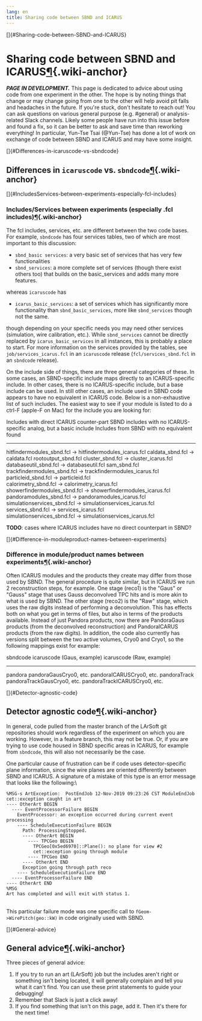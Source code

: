 ```yaml
---
lang: en
title: Sharing code between SBND and ICARUS
---
```


[]{#Sharing-code-between-SBND-and-ICARUS}

Sharing code between SBND and ICARUS[¶](#Sharing-code-between-SBND-and-ICARUS){.wiki-anchor}
============================================================================================

***PAGE IN DEVELOPMENT.*** This page is dedicated to advice about using
code from one experiment in the other. The hope is by noting things that
change or may change going from one to the other will help avoid pit
falls and headaches in the future. If you\'re stuck, don\'t hesitate to
reach out! You can ask questions on various general purpose (e.g.
\#general) or analysis-related Slack channels. Likely some people have
run into this issue before and found a fix, so it can be better to ask
and save time than reworking everything! In particular, Yun-Tse Tsai
(\@Yun-Tse) has done a lot of work on exchange of code between SBND and
ICARUS and may have some insight.

[]{#Differences-in-icaruscode-vs-sbndcode}

Differences in `icaruscode` vs. `sbndcode`[¶](#Differences-in-icaruscode-vs-sbndcode){.wiki-anchor}
---------------------------------------------------------------------------------------------------

[]{#IncludesServices-between-experiments-especially-fcl-includes}

### Includes/Services between experiments (especially .fcl includes)[¶](#IncludesServices-between-experiments-especially-fcl-includes){.wiki-anchor}

The fcl includes, services, etc. are different between the two code
bases. For example, `sbndcode` has four services tables, two of which
are most important to this discussion:

-   `sbnd_basic services`: a very basic set of services that has very
    few functionalities
-   `sbnd_services`: a more complete set of services (though there exist
    others too) that builds on the basic\_services and adds many more
    features.

whereas `icaruscode` has

-   `icarus_basic_services`: a set of services which has significantly
    more functionality than `sbnd_basic_services`, more like
    `sbnd_services` though not the same.

though depending on your specific needs you may need other services
(simulation, wire calibration, etc.). While `sbnd_services` cannot be
directly replaced by `icarus_basic_services` in all instances, this is
probably a place to start. For more information on the services provided
by the tables, see `job/services_icarus.fcl` in an `icaruscode` release
(`fcl/services_sbnd.fcl` in an `sbndcode` release).

On the include side of things, there are three general categories of
these. In some cases, an SBND-specific include maps directly to an
ICARUS-specific include. In other cases, there is no ICARUS-specific
include, but a base include can be used. In still other cases, an
include used in SBND code appears to have no equivalent in ICARUS code.
Below is a non-exhaustive list of such includes. The easiest way to see
if your module is listed to do a ctrl-F (apple-F on Mac) for the include
you are looking for:

  Includes with direct ICARUS counter-part                            SBND includes with no ICARUS-specific analog, but a basic include   Includes from SBND with no equivalent found
  ------------------------------------------------------------------- ------------------------------------------------------------------- ---------------------------------------------
  hitfindermodules\_sbnd.fcl -\> hitfindermodules\_icarus.fcl         caldata\_sbnd.fcl -\> caldata.fcl                                   rootoutput\_sbnd.fcl
  cluster\_sbnd.fcl -\> cluster\_icarus.fcl                           databaseutil\_sbnd.fcl -\> databaseutil.fcl                         sam\_sbnd.fcl
  trackfindermodules\_sbnd.fcl -\> trackfindermodules\_icarus.fcl     particleid\_sbnd.fcl -\> particleid.fcl                             
  calorimetry\_sbnd.fcl -\> calorimetry\_icarus.fcl                                                                                       
  showerfindermodules\_sbnd.fcl -\> showerfindermodules\_icarus.fcl                                                                       
  pandoramodules\_sbnd.fcl -\> pandoramodules\_icarus.fcl                                                                                 
  simulationservices\_sbnd.fcl -\> simulationservices\_icarus.fcl                                                                         
  services\_sbnd.fcl -\> services\_icarus.fcl                                                                                             
  simulationservices\_sbnd.fcl -\> simulationservices\_icarus.fcl                                                                         

**TODO**: cases where ICARUS includes have no direct counterpart in
SBND?

[]{#Difference-in-moduleproduct-names-between-experiments}

### Difference in module/product names between experiments[¶](#Difference-in-moduleproduct-names-between-experiments){.wiki-anchor}

Often ICARUS modules and the products they create may differ from those
used by SBND. The general procedure is quite similar, but in ICARUS we
run 2 reconstruction steps, for example. One stage (reco1) is the
\"Gaus\" or \"Gauss\" stage that uses Gauss deconvolved TPC hits and is
more akin to what is used by SBND. The other stage (reco2) is the
\"Raw\" stage, which uses the raw digits instead of performing a
deconvolution. This has effects both on what you get in terms of files,
but also in terms of the products available. Instead of just Pandora
products, now there are PandoraGaus products (from the deconvolved
reconstruction) and PandoraICARUS products (from the raw digits). In
addition, the code also currently has versions split between the two
active volumes, Cryo0 and Cryo1, so the following mappings exist for
example:

  sbndcode       icaruscode (Gaus, example)    icaruscode (Raw, example)
  -------------- ----------------------------- -------------------------------
  pandora        pandoraGausCryo0, etc.        pandoraICARUSCryo0, etc.
  pandoraTrack   pandoraTrackGausCryo0, etc.   pandoraTrackICARUSCryo0, etc.

[]{#Detector-agnostic-code}

Detector agnostic code[¶](#Detector-agnostic-code){.wiki-anchor}
----------------------------------------------------------------

In general, code pulled from the master branch of the LArSoft git
repositories should work regardless of the experiment on which you are
working. However, in a feature branch, this may not be true. Or, if you
are trying to use code housed in SBND specific areas in ICARUS, for
example from `sbndcode`, this will also not necessarily be the case.

One particular cause of frustration can be if code uses
detector-specific plane information, since the wire planes are oriented
differently between SBND and ICARUS. A signature of a mistake of this
type is an error message that looks like the following:\

    %MSG-s ArtException:  PostEndJob 12-Nov-2019 09:23:26 CST ModuleEndJob
    cet::exception caught in art
    ---- OtherArt BEGIN
      ---- EventProcessorFailure BEGIN
        EventProcessor: an exception occurred during current event processing
        ---- ScheduleExecutionFailure BEGIN
          Path: ProcessingStopped.
          ---- OtherArt BEGIN
            ---- TPCGeo BEGIN
              TPCGeo[0x5ed6970]::Plane(): no plane for view #2
              cet::exception going through module 
            ---- TPCGeo END
          ---- OtherArt END
          Exception going through path reco
        ---- ScheduleExecutionFailure END
      ---- EventProcessorFailure END
    ---- OtherArt END
    %MSG
    Art has completed and will exit with status 1.

\
This particular failure mode was one specific call to
`fGeom->WirePitch(geo::kW)` in code originally used with SBND.

[]{#General-advice}

General advice[¶](#General-advice){.wiki-anchor}
------------------------------------------------

Three pieces of general advice:

1.  If you try to run an art (LArSoft) job but the includes aren\'t
    right or something isn\'t being located, it will generally complain
    and tell you what it can\'t find. You can use these print statements
    to guide your debugging!
2.  Remember that Slack is just a click away!
3.  If you find something that isn\'t on this page, add it. Then it\'s
    there for the next time!
